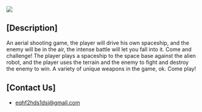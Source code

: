 

![](https://github.com/LevineLL/Project/blob/master/VRPonmic.png)


## [Description]
An aerial shooting game, the player will drive his own spaceship, and the enemy will be in the air, the intense battle will let you fall into it. Come and challenge!
The player plays a spaceship to the space base against the alien robot, and the player uses the terrain and the enemy to fight and destroy the enemy to win. A variety of unique weapons in the game, ok. Come play!
## [Contact Us]

* eqhf2hds1dsj@gmail.com
